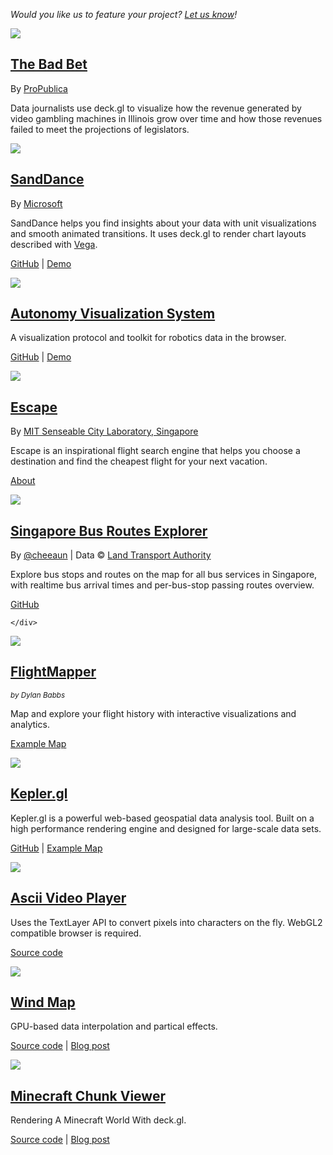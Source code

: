*Would you like us to feature your project? [Let us know](https://github.com/uber/deck.gl/issues)!*

<div>
  <div class="thumb">
    <div data-title="The Bad Bet" >
      <a href="https://features.propublica.org/the-bad-bet/how-illinois-bet-on-video-gambling-and-lost/" target="_blank" rel="noopener noreferrer">
        <img src="images/showcase-propublica.jpg" />
      </a>
    </div>
  </div>
  <div class="thumb-desc">
    <div>
      <a href="https://features.propublica.org/the-bad-bet/how-illinois-bet-on-video-gambling-and-lost/" target="_blank" rel="noopener noreferrer"><h2>The Bad Bet</h2></a>
      <p class="credit">By <a href="https://www.propublica.org/Illinois">ProPublica</a></p>
      <p>Data journalists use deck.gl to visualize how the revenue generated by video gambling machines in Illinois grow over time and how those revenues failed to meet the projections of legislators.</p>
    </div>
  </div>

  <div class="thumb">
    <div data-title="SandDance" >
      <a href="https://microsoft.github.io/SandDance/" target="_blank" rel="noopener noreferrer">
        <img src="images/showcase-sanddance.jpg" />
      </a>
    </div>
  </div>
  <div class="thumb-desc">
    <div>
      <a href="https://microsoft.github.io/SandDance/" target="_blank" rel="noopener noreferrer"><h2>SandDance</h2></a>
      <p class="credit">By <a href="https://www.microsoft.com/en-us/research/group/vida/">Microsoft</a></p>
      <p>SandDance helps you find insights about your data with unit visualizations and smooth animated transitions. It uses deck.gl to render chart layouts described with <a href="https://vega.github.io/">Vega</a>.</p>
      <p class="credit"><a href="https://github.com/Microsoft/SandDance">GitHub</a> | <a href="https://microsoft.github.io/SandDance/app/">Demo</a></p>
    </div>
  </div>

  <div class="thumb">
    <div class="bg-black" data-title="Autonomous Visualization System" >
      <a href="https://avs.auto" target="_blank" rel="noopener noreferrer">
        <img src="images/showcase-avs.jpg" />
      </a>
    </div>
  </div>
  <div class="thumb-desc">
    <div>
      <a href="https://avs.auto" target="_blank" rel="noopener noreferrer"><h2>Autonomy Visualization System</h2></a>
      <p>A visualization protocol and toolkit for robotics data in the browser.</p>
      <p class="credit"><a href="https://github.com/uber/streetscape.gl">GitHub</a> | <a href="https://avs.auto/demo">Demo</a></p>
    </div>
  </div>

  <div class="thumb">
    <div data-title="Escape" >
      <a href="https://greatescape.co" target="_blank" rel="noopener noreferrer">
        <img src="images/showcase-escape.jpg" />
      </a>
    </div>
  </div>
  <div class="thumb-desc">
    <div>
      <a href="https://greatescape.co" target="_blank" rel="noopener noreferrer"><h2>Escape</h2></a>
      <p class="credit">By <a href="http://senseable.mit.edu/">MIT Senseable City Laboratory, Singapore</a></p>
      <p>Escape is an inspirational flight search engine that helps you choose a destination and find the cheapest flight for your next vacation.</p>
      <p class="credit"><a href="https://greatescape.co/about">About</a></p>
    </div>
  </div>

  <div class="thumb">
    <div class="bg-black" data-title="BusRouter SG" >
      <a href="https://busrouter.sg/visualization/" target="_blank" rel="noopener noreferrer">
        <img src="images/showcase-singapore-bus-route.jpg" />
      </a>
    </div>
  </div>
  <div class="thumb-desc">
    <div>
      <a href="https://busrouter.sg/visualization/" target="_blank" rel="noopener noreferrer"><h2>Singapore Bus Routes Explorer</h2></a>
      <p class="credit">By <a href="http://twitter.com/cheeaun">@cheeaun</a> | Data © <a href="http://www.mytransport.sg/">Land Transport Authority</a></p>
      <p>Explore bus stops and routes on the map for all bus services in Singapore, with realtime bus arrival times and per-bus-stop passing routes overview.</p>
      <p class="credit"><a href="https://github.com/cheeaun/busrouter-sg">GitHub</a></p>

    </div>
  </div>

  <div class="thumb">
    <div class="bg-black" data-title="FlightMapper" >
      <a href="https://flightmapper.io/ "target="_blank" rel="noopener noreferrer">
        <img src="images/showcase-flightmapper.jpg" />
      </a>
    </div>
  </div>
  <div class="thumb-desc">
    <div>
      <a href="https://flightmapper.io/" target="_blank" rel="noopener noreferrer"><h2>FlightMapper</h2></a>
      <p><small><i>by Dylan Babbs</i></small></p>
      <p>Map and explore your flight history with interactive visualizations and analytics.</p>
      <p class="credit"><a href="https://flightmapper.io/maps/dbabbs" target="_blank" rel="noopener noreferrer">Example Map</a><p>
    </div>
  </div>

  <div class="thumb">
    <div class="bg-black" data-title="Kepler.gl" >
      <a href="https://uber.github.io/kepler.gl/" target="_blank" rel="noopener noreferrer">
        <img src="images/showcase-kepler-gl.jpg" />
      </a>
    </div>
  </div>
  <div class="thumb-desc">
    <div>
      <a href="https://uber.github.io/kepler.gl/" target="_blank" rel="noopener noreferrer"><h2>Kepler.gl</h2></a>
      <p>Kepler.gl is a powerful web-based geospatial data analysis tool. Built on a high performance rendering engine and designed for large-scale data sets.</p>
      <p class="credit"><a href="https://github.com/uber/kepler.gl" target="_blank" rel="noopener noreferrer">GitHub</a> | <a href="https://kepler.gl/demo/sfcontour" target="_blank" rel="noopener noreferrer">Example Map</a></p>
    </div>
  </div>

  <div class="thumb">
    <div data-title="Ascii Video Player">
      <a href="https://uber.github.io/deck.gl/showcases/ascii" target="_blank" rel="noopener noreferrer">
        <img src="images/showcase-ascii.jpg" />
      </a>
    </div>
  </div>
  <div class="thumb-desc">
    <div>
      <a href="https://uber.github.io/deck.gl/showcases/ascii" target="_blank" rel="noopener noreferrer"><h2>Ascii Video Player</h2></a>
      <p>Uses the TextLayer API to convert pixels into characters on the fly. WebGL2 compatible browser is required.</p>
      <p class="credit"><a href="https://github.com/uber/deck.gl/tree/6.4-release/showcases/ascii" target="_blank" rel="noopener noreferrer">Source code</a></p>
    </div>
  </div>

  <div class="thumb">
    <div class="bg-black" data-title="Wind Map">
      <a href="https://uber.github.io/deck.gl/showcases/wind" target="_blank" rel="noopener noreferrer">
        <img src="images/showcase-wind.jpg" />
      </a>
    </div>
  </div>
  <div class="thumb-desc">
    <div>
      <a href="https://uber.github.io/deck.gl/showcases/wind" target="_blank" rel="noopener noreferrer"><h2>Wind Map</h2></a>
      <p>GPU-based data interpolation and partical effects.</p>
      <p class="credit"><a href="https://github.com/uber/deck.gl/tree/6.4-release/showcases/wind" target="_blank" rel="noopener noreferrer">Source code</a> | <a href="https://medium.com/vis-gl/wind-map-a58575f87fe3" target="_blank" rel="noopener noreferrer">Blog post</a></p>
    </div>
  </div>

  <div class="thumb">
    <div class="bg-black" data-title="Minecraft Chunk Viewer">
      <a href="https://pessimistress.github.io/minecraft/" target="_blank" rel="noopener noreferrer">
        <img src="images/showcase-minecraft-viewer.jpg" />
      </a>
    </div>
  </div>
  <div class="thumb-desc">
    <div>
      <a href="https://pessimistress.github.io/minecraft/" target="_blank" rel="noopener noreferrer"><h2>Minecraft Chunk Viewer</h2></a>
      <p>Rendering A Minecraft World With deck.gl.</p>
      <p class="credit"><a href="https://github.com/Pessimistress/minecraft-chunk-viewer" target="_blank" rel="noopener noreferrer">Source code</a> | <a href="https://medium.com/vis-gl/rendering-a-minecraft-world-with-deck-gl-927b52c5c6db" target="_blank" rel="noopener noreferrer">Blog post</a></p>
    </div>
  </div>
</div>
